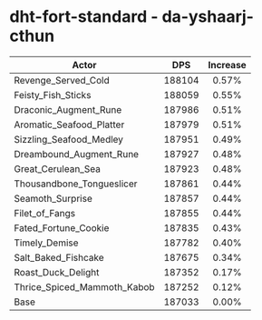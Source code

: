 # dht-fort-standard - da-yshaarj-cthun
| Actor | DPS | Increase |
|---|:---:|:---:|
|Revenge_Served_Cold|188104|0.57%|
|Feisty_Fish_Sticks|188059|0.55%|
|Draconic_Augment_Rune|187986|0.51%|
|Aromatic_Seafood_Platter|187979|0.51%|
|Sizzling_Seafood_Medley|187951|0.49%|
|Dreambound_Augment_Rune|187927|0.48%|
|Great_Cerulean_Sea|187923|0.48%|
|Thousandbone_Tongueslicer|187861|0.44%|
|Seamoth_Surprise|187857|0.44%|
|Filet_of_Fangs|187855|0.44%|
|Fated_Fortune_Cookie|187835|0.43%|
|Timely_Demise|187782|0.40%|
|Salt_Baked_Fishcake|187675|0.34%|
|Roast_Duck_Delight|187352|0.17%|
|Thrice_Spiced_Mammoth_Kabob|187252|0.12%|
|Base|187033|0.00%|
